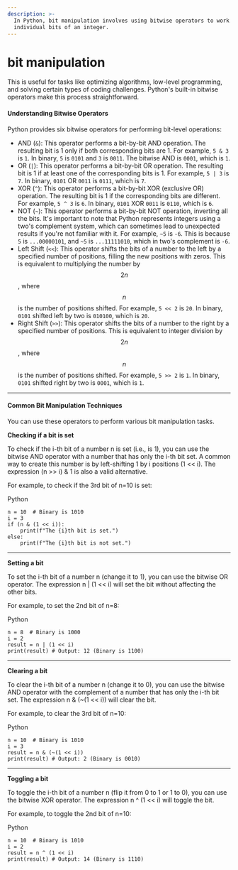 ```yaml
---
description: >-
  In Python, bit manipulation involves using bitwise operators to work with the
  individual bits of an integer.
---
```


# bit manipulation

This is useful for tasks like optimizing algorithms, low-level programming, and solving certain types of coding challenges. Python's built-in bitwise operators make this process straightforward.

#### Understanding Bitwise Operators

Python provides six bitwise operators for performing bit-level operations:

* AND (`&`): This operator performs a bit-by-bit AND operation. The resulting bit is 1 only if both corresponding bits are 1. For example, `5 & 3` is `1`. In binary, `5` is `0101` and `3` is `0011`. The bitwise AND is `0001`, which is `1`.
* OR (`|`): This operator performs a bit-by-bit OR operation. The resulting bit is 1 if at least one of the corresponding bits is 1. For example, `5 | 3` is `7`. In binary, `0101` OR `0011` is `0111`, which is `7`.
* XOR (`^`): This operator performs a bit-by-bit XOR (exclusive OR) operation. The resulting bit is 1 if the corresponding bits are different. For example, `5 ^ 3` is `6`. In binary, `0101` XOR `0011` is `0110`, which is `6`.
* NOT (`~`): This operator performs a bit-by-bit NOT operation, inverting all the bits. It's important to note that Python represents integers using a two's complement system, which can sometimes lead to unexpected results if you're not familiar with it. For example, `~5` is `-6`. This is because `5` is `...00000101`, and `~5` is `...11111010`, which in two's complement is `-6`.
* Left Shift (`<<`): This operator shifts the bits of a number to the left by a specified number of positions, filling the new positions with zeros. This is equivalent to multiplying the number by $$2n$$, where $$n$$ is the number of positions shifted. For example, `5 << 2` is `20`. In binary, `0101` shifted left by two is `010100`, which is `20`.
* Right Shift (`>>`): This operator shifts the bits of a number to the right by a specified number of positions. This is equivalent to integer division by $$2n$$, where $$n$$ is the number of positions shifted. For example, `5 >> 2` is `1`. In binary, `0101` shifted right by two is `0001`, which is `1`.

***

#### Common Bit Manipulation Techniques

You can use these operators to perform various bit manipulation tasks.

**Checking if a bit is set**

To check if the i-th bit of a number n is set (i.e., is 1), you can use the bitwise AND operator with a number that has only the i-th bit set. A common way to create this number is by left-shifting 1 by i positions (1 << i). The expression (n >> i) & 1 is also a valid alternative.

For example, to check if the 3rd bit of n=10 is set:

Python

```
n = 10  # Binary is 1010
i = 3
if (n & (1 << i)):
    print(f"The {i}th bit is set.")
else:
    print(f"The {i}th bit is not set.")
```

***

**Setting a bit**

To set the i-th bit of a number n (change it to 1), you can use the bitwise OR operator. The expression n | (1 << i) will set the bit without affecting the other bits.

For example, to set the 2nd bit of n=8:

Python

```
n = 8  # Binary is 1000
i = 2
result = n | (1 << i)
print(result) # Output: 12 (Binary is 1100)
```

***

**Clearing a bit**

To clear the i-th bit of a number n (change it to 0), you can use the bitwise AND operator with the complement of a number that has only the i-th bit set. The expression n & (\~(1 << i)) will clear the bit.

For example, to clear the 3rd bit of n=10:

Python

```
n = 10  # Binary is 1010
i = 3
result = n & (~(1 << i))
print(result) # Output: 2 (Binary is 0010)
```

***

**Toggling a bit**

To toggle the i-th bit of a number n (flip it from 0 to 1 or 1 to 0), you can use the bitwise XOR operator. The expression n ^ (1 << i) will toggle the bit.

For example, to toggle the 2nd bit of n=10:

Python

```
n = 10  # Binary is 1010
i = 2
result = n ^ (1 << i)
print(result) # Output: 14 (Binary is 1110)
```
